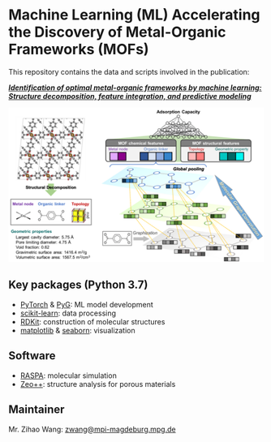 # Machine Learning (ML) Accelerating the Discovery of Metal-Organic Frameworks (MOFs)

This repository contains the data and scripts involved in the publication:

**_[Identification of optimal metal-organic frameworks by machine learning: Structure decomposition, feature integration, and predictive modeling](https://doi.org/10.1016/j.compchemeng.2022.107739)_**

<img src="https://github.com/zwang1995/ML-MOF/blob/main/ML-MOF.png" width="600">

## Key packages (Python 3.7)
* [PyTorch](https://pytorch.org/) & [PyG](https://pytorch-geometric.readthedocs.io/en/latest/): ML model development
* [scikit-learn](https://scikit-learn.org/stable/): data processing
* [RDKit](https://www.rdkit.org/): construction of molecular structures
* [matplotlib](https://matplotlib.org/) & [seaborn](https://seaborn.pydata.org/): visualization

## Software
* [RASPA](https://iraspa.org/raspa/): molecular simulation
* [Zeo++](http://zeoplusplus.org/): structure analysis for porous materials

## Maintainer
Mr. Zihao Wang: zwang@mpi-magdeburg.mpg.de
